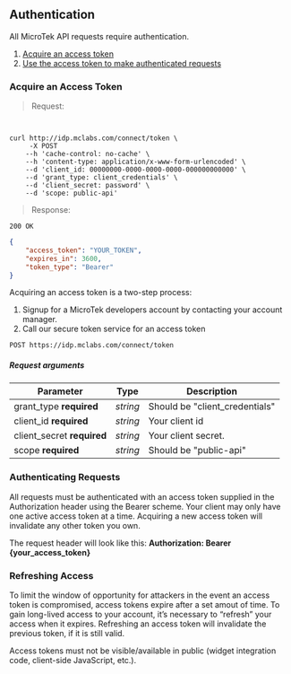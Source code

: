 ## Authentication

All MicroTek API requests require authentication.

1. [Acquire an access token](#acquire-an-access-token)
2. [Use the access token to make authenticated requests](#authenticating-requests) 

### Acquire an Access Token

> Request:

```shell


curl http://idp.mclabs.com/connect/token \
     -X POST
    --h 'cache-control: no-cache' \
    --h 'content-type: application/x-www-form-urlencoded' \
    --d 'client_id: 00000000-0000-0000-0000-000000000000' \
    --d 'grant_type: client_credentials' \
    --d 'client_secret: password' \
    --d 'scope: public-api'
```
> Response:

```
200 OK
```

```json
{
    "access_token": "YOUR_TOKEN",
    "expires_in": 3600,
    "token_type": "Bearer"
}
```

Acquiring an access token is a two-step process:

1. Signup for a MicroTek developers account by contacting your account manager.
2. Call our secure token service for an access token

<api>`POST https://idp.mclabs.com/connect/token`</api>

##### Request arguments

Parameter | Type | Description
--------- | ---- | -----------
grant_type **required** | *string* | Should be "client_credentials"
client_id **required** | *string* | Your client id
client_secret **required** | *string* | Your client secret.
scope **required** | *string* | Should be "public-api"

### Authenticating Requests

All requests must be authenticated with an access token supplied in the Authorization header using the Bearer scheme. Your client may only have one active access token at a time. Acquiring a new access token will invalidate any other token you own.

The request header will look like this: **Authorization: Bearer {your_access_token}**

### Refreshing Access

To limit the window of opportunity for attackers in the event an access token is compromised, access tokens expire after a set amout of time. To gain long-lived access to your account, it’s necessary to “refresh” your access when it expires.  Refreshing an access token will invalidate the previous token, if it is still valid.


<aside class="warning">Access tokens must not be visible/available in public (widget integration code, client-side JavaScript, etc.).</aside>
